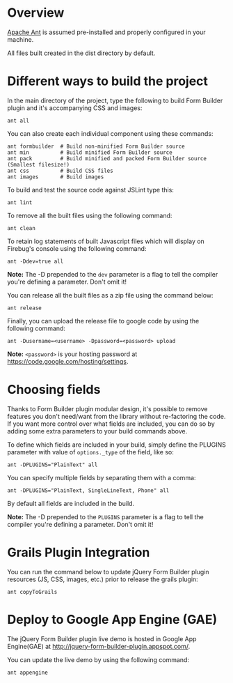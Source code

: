 # Overview #
[Apache Ant](http://ant.apache.org/) is assumed pre-installed and properly configured in your machine.

All files built created in the dist directory by default.

# Different ways to build the project #
In the main directory of the project, type the following to build Form Builder plugin and it's accompanying CSS and images:
```
ant all
```

You can also create each individual component using these commands:
```
ant formbuilder  # Build non-minified Form Builder source
ant min          # Build minified Form Builder source
ant pack         # Build minified and packed Form Builder source (Smallest filesize!)
ant css          # Build CSS files
ant images       # Build images
```

To build and test the source code against JSLint type this:
```
ant lint
```

To remove all the built files using the following command:
```
ant clean
```

To retain log statements of built Javascript files which will display on Firebug's console using the following command:
```
ant -Ddev=true all
```
**Note:** The -D prepended to the `dev` parameter is a flag to tell the compiler you're defining a parameter. Don't omit it!

You can release all the built files as a zip file using the command below:
```
ant release
```

Finally, you can upload the release file to google code by using the following command:
```
ant -Dusername=<username> -Dpassword=<password> upload
```
**Note:** `<password>` is your hosting password at https://code.google.com/hosting/settings.

# Choosing fields #
Thanks to Form Builder plugin modular design, it's possible to remove features you don't need/want from the library without re-factoring the code. If you want more control over what fields are included, you can do so by adding some extra parameters to your build commands above.

To define which fields are included in your build, simply define the PLUGINS parameter with value of `options._type` of the field, like so:
```
ant -DPLUGINS="PlainText" all
```

You can specify multiple fields by separating them with a comma:
```
ant -DPLUGINS="PlainText, SingleLineText, Phone" all
```

By default all fields are included in the build.

**Note:** The -D prepended to the `PLUGINS` parameter is a flag to tell the compiler you're defining a parameter. Don't omit it!

# Grails Plugin Integration #
You can run the command below to update jQuery Form Builder plugin resources (JS, CSS, images, etc.) prior to release the grails plugin:
```
ant copyToGrails
```

# Deploy to Google App Engine (GAE) #
The jQuery Form Builder plugin live demo is hosted in Google App Engine(GAE) at
http://jquery-form-builder-plugin.appspot.com/.

You can update the live demo by using the following command:
```
ant appengine
```